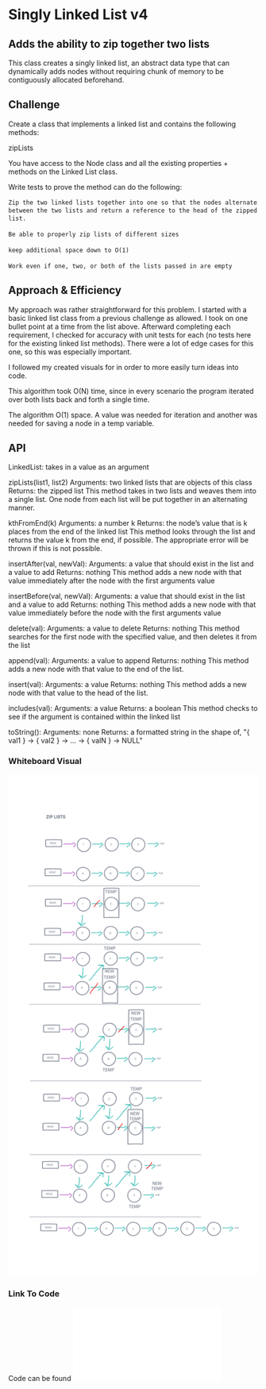 # Singly Linked List v4

## Adds the ability to zip together two lists

This class creates a singly linked list, an abstract data type that can dynamically adds nodes without requiring chunk of memory to be contiguously allocated beforehand.

## Challenge

Create a class that implements a linked list and contains the following methods:

zipLists

You have access to the Node class and all the existing properties + methods on the Linked List class.

Write tests to prove the method can do the following:

    Zip the two linked lists together into one so that the nodes alternate between the two lists and return a reference to the head of the zipped list.
    
    Be able to properly zip lists of different sizes

    keep additional space down to O(1)

    Work even if one, two, or both of the lists passed in are empty
  

## Approach & Efficiency
<!-- What approach did you take? Why? What is the Big O space/time for this approach? -->
My approach was rather straightforward for this problem. I started with a basic linked list class from a previous challenge as allowed. I took on one bullet point at a time from the list above. Afterward completing each requirement, I checked for accuracy with unit tests for each (no tests here for the existing linked list methods). There were a lot of edge cases for this one, so this was especially important.

I followed my created visuals for in order to more easily turn ideas into code.

This algorithm took O(N) time, since in every scenario the program iterated over both lists back and forth a single time.

The algorithm O(1) space. A value was needed for iteration and another was needed for saving a node in a temp variable.

## API
<!-- Description of each method publicly available to your Linked List -->
LinkedList: takes in a value as an argument

zipLists(list1, list2)
    Arguments: two linked lists that are objects of this class
    Returns: the zipped list
    This method takes in two lists and weaves them into a single list. One node from each list will be put together in an alternating manner.

kthFromEnd(k)
    Arguments: a number k
    Returns: the node’s value that is k places from the end of the linked list
    This method looks through the list and returns the value k from the end, if possible. The appropriate error will be thrown if this is not possible.

insertAfter(val, newVal):
    Arguments: a value that should exist in the list and a value to add
    Returns: nothing
    This method adds a new node with that value immediately after the node with the first arguments value

insertBefore(val, newVal):
    Arguments: a value that should exist in the list and a value to add
    Returns: nothing
    This method adds a new node with that value immediately before the node with the first arguments value

delete(val):
    Arguments: a value to delete
    Returns: nothing
    This method searches for the first node with the specified value, and then deletes it from the list

append(val):
    Arguments: a value to append
    Returns: nothing
    This method adds a new node with that value to the end of the list.

insert(val):
    Arguments: a value
    Returns: nothing
    This method adds a new node with that value to the head of the list.

includes(val):
    Arguments: a value
    Returns: a boolean
    This method checks to see if the argument is contained within the linked list

toString():
    Arguments: none
    Returns: a formatted string in the shape of,
    "{ val1 } -> { val2 } -> ... -> { valN } -> NULL"

### Whiteboard Visual

![singly linked list diagram](./zipLists.png)

### Link To Code

Code can be found ![here](./Linked-list.js)

